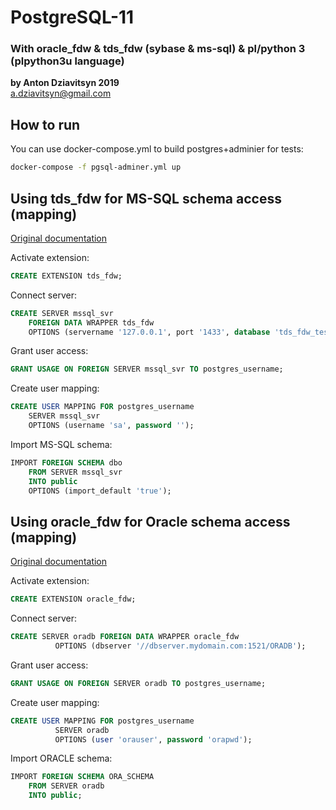 # PostgreSQL-11
### With oracle_fdw & tds_fdw (sybase & ms-sql) & pl/python 3 (plpython3u language)
**by Anton Dziavitsyn 2019**  
[a.dziavitsyn@gmail.com](mailto:a.dziavitsyn@gmail.com)
  
## How to run
You can use docker-compose.yml to build postgres+adminier for tests:
```bash
docker-compose -f pgsql-adminer.yml up
```  
  
## Using tds_fdw for MS-SQL schema access (mapping)
[Original documentation](https://github.com/tds-fdw/tds_fdw "tds_fdw GitHub repository")  
  
Activate extension:
```SQL
CREATE EXTENSION tds_fdw;
```
Connect server:
```SQL
CREATE SERVER mssql_svr
	FOREIGN DATA WRAPPER tds_fdw
	OPTIONS (servername '127.0.0.1', port '1433', database 'tds_fdw_test', tds_version '7.1');
```
Grant user access:
```SQL
GRANT USAGE ON FOREIGN SERVER mssql_svr TO postgres_username;
```
Create user mapping:
```SQL
CREATE USER MAPPING FOR postgres_username
	SERVER mssql_svr 
	OPTIONS (username 'sa', password '');
```
Import MS-SQL schema:
```SQL
IMPORT FOREIGN SCHEMA dbo
	FROM SERVER mssql_svr
	INTO public
	OPTIONS (import_default 'true');
```

## Using oracle_fdw for Oracle schema access (mapping)
[Original documentation](https://github.com/laurenz/oracle_fdw "oracle_fdw GitHub repository")  
  
Activate extension:
```SQL
CREATE EXTENSION oracle_fdw;
```
Connect server:
```SQL
CREATE SERVER oradb FOREIGN DATA WRAPPER oracle_fdw
          OPTIONS (dbserver '//dbserver.mydomain.com:1521/ORADB');
```
Grant user access:
```SQL
GRANT USAGE ON FOREIGN SERVER oradb TO postgres_username;
```
Create user mapping:
```SQL
CREATE USER MAPPING FOR postgres_username
          SERVER oradb
          OPTIONS (user 'orauser', password 'orapwd');
```
Import ORACLE schema:
```SQL
IMPORT FOREIGN SCHEMA ORA_SCHEMA
	FROM SERVER oradb
	INTO public;
```

